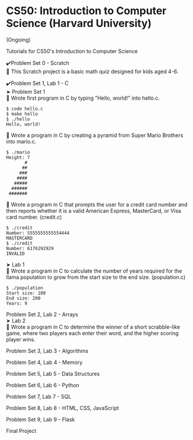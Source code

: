 # CS50: Introduction to Computer Science (Harvard University)
(Ongoing)
<p>
Tutorials for CS50's Introduction to Computer Science 
<p>
✔️Problem Set 0 - Scratch
<br>
🔹 This Scratch project is a basic math quiz designed for kids aged 4-6.
<p>
✔️Problem Set 1, Lab 1 - C
<br>
➤ Problem Set 1
<br>
🔹  Wrote first program in C by typing "Hello, world!" into hello.c.
    
    $ code hello.c
    $ make hello
    $ ./hello
    Hello, world!

🔹  Wrote a program in C by creating a pyramid from Super Mario Brothers into mario.c.
<br>

    $ ./mario
    Height: 7
           # 
          ##
         ###
        ####
       #####
      ######
     #######
   
🔹  Wrote a program in C that prompts the user for a credit card number and then reports whether it is a valid American Express, MasterCard, or Visa card number. (credit.c)
    
    $ ./credit
    Number: 5555555555554444
    MASTERCARD
    $ ./credit
    Number: 6176292929
    INVALID
➤ Lab 1
<br>
🔹 Wrote a program in C to calculate the number of years required for the llama population to grow from the start size to the end size. (population.c)
     
    $ ./population
    Start size: 100
    End size: 200
    Years: 9
    
Problem Set 2, Lab 2 - Arrays
<br>
➤ Lab 2
<br>
🔹 Wrote a program in C to determine the winner of a short scrabble-like game, where two players each enter their word, and the higher scoring player wins.
   <p>
Problem Set 3, Lab 3 - Algorithms
<br>
        <p>
Problem Set 4, Lab 4 - Memory
<br>
          <p>
Problem Set 5, Lab 5 - Data Structures
<br>
            <p>
Problem Set 6, Lab 6 - Python
<br>
              <p>
Problem Set 7, Lab 7 - SQL
<br>
                <p>
Problem Set 8, Lab 8 - HTML, CSS, JavaScript
<br>
                  <p>
Problem Set 9, Lab 9 - Flask
<br>
                    <p>
Final Project
